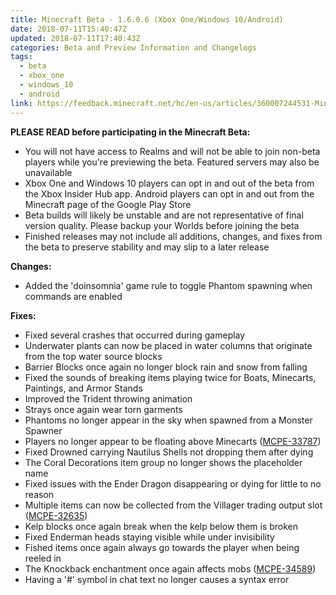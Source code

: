 ```yaml
---
title: Minecraft Beta - 1.6.0.6 (Xbox One/Windows 10/Android)
date: 2018-07-11T15:40:47Z
updated: 2018-07-11T17:40:43Z
categories: Beta and Preview Information and Changelogs
tags:
  - beta
  - xbox_one
  - windows_10
  - android
link: https://feedback.minecraft.net/hc/en-us/articles/360007244531-Minecraft-Beta-1-6-0-6-Xbox-One-Windows-10-Android-
---
```


**PLEASE READ before participating in the Minecraft Beta:**

-   You will not have access to Realms and will not be able to join non-beta players while you\'re previewing the beta. Featured servers may also be unavailable
-   Xbox One and Windows 10 players can opt in and out of the beta from the Xbox Insider Hub app. Android players can opt in and out from the Minecraft page of the Google Play Store
-   Beta builds will likely be unstable and are not representative of final version quality. Please backup your Worlds before joining the beta
-   Finished releases may not include all additions, changes, and fixes from the beta to preserve stability and may slip to a later release

**Changes:**

-   Added the \'doinsomnia\' game rule to toggle Phantom spawning when commands are enabled

**Fixes:**

-   Fixed several crashes that occurred during gameplay
-   Underwater plants can now be placed in water columns that originate from the top water source blocks
-   Barrier Blocks once again no longer block rain and snow from falling
-   Fixed the sounds of breaking items playing twice for Boats, Minecarts, Paintings, and Armor Stands
-   Improved the Trident throwing animation
-   Strays once again wear torn garments
-   Phantoms no longer appear in the sky when spawned from a Monster Spawner
-   Players no longer appear to be floating above Minecarts ([MCPE-33787](https://bugs.mojang.com/browse/MCPE-33787))
-   Fixed Drowned carrying Nautilus Shells not dropping them after dying
-   The Coral Decorations item group no longer shows the placeholder name
-   Fixed issues with the Ender Dragon disappearing or dying for little to no reason
-   Multiple items can now be collected from the Villager trading output slot ([MCPE-32635](https://bugs.mojang.com/browse/MCPE-32635))
-   Kelp blocks once again break when the kelp below them is broken
-   Fixed Enderman heads staying visible while under invisibility
-   Fished items once again always go towards the player when being reeled in
-   The Knockback enchantment once again affects mobs ([MCPE-34589](https://bugs.mojang.com/browse/MCPE-34589))
-   Having a \'#\' symbol in chat text no longer causes a syntax error
